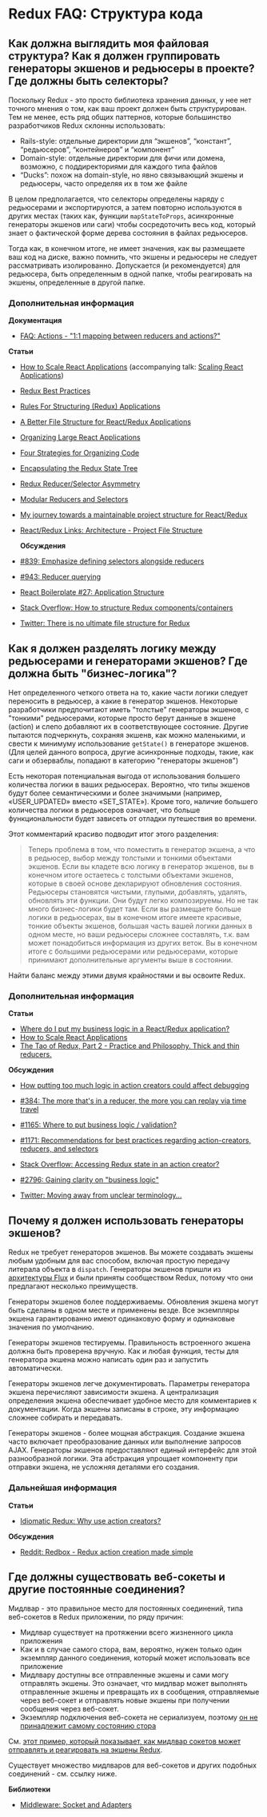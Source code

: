 # Redux FAQ: Структура кода

## Как должна выглядить моя файловая структура? Как я должен группировать генераторы экшенов и редьюсеры в проекте? Где должны быть селекторы?

Поскольку Redux - это просто библиотека хранения данных, у нее нет точного мнения о том, как ваш проект должен быть структурирован. Тем не менее, есть ряд общих паттернов, которые большинство разработчиков Redux склонны использовать:

- Rails-style: отдельные директории для “экшенов”, “констант”, “редьюсеров”, “контейнеров” и “компонент”
- Domain-style: отдельные директории для фичи или домена, возможно, с поддиректориями для каждого типа файлов
- “Ducks”: похож на domain-style, но явно связывающий экшены и редьюсеры, часто определяя их в том же файле

В целом предполагается, что селекторы определены наряду с редьюсерами и экспортируются, а затем повторно используются в других местах (таких как, функции `mapStateToProps`, асинхронные генераторы экшенов или саги) чтобы сосредоточить весь код, который знает о фактической форме дерева состояния в файлах редьюсеров.

Тогда как, в конечном итоге, не имеет значения, как вы размещаете ваш код на диске, важно помнить, что экшены и редьюсеры не следует рассматривать изолированно. Допускается (и рекомендуется) для редьюсера, быть определенным в одной папке, чтобы реагировать на экшены, определенные в другой папке.

### Дополнительная информация

**Документация**

- [FAQ: Actions - "1:1 mapping between reducers and actions?"](/docs/faq/Actions.md#actions-reducer-mappings)

**Статьи**

- [How to Scale React Applications](https://www.smashingmagazine.com/2016/09/how-to-scale-react-applications/) (accompanying talk: [Scaling React Applications](https://vimeo.com/168648012))

- [Redux Best Practices](https://medium.com/lexical-labs-engineering/redux-best-practices-64d59775802e)

- [Rules For Structuring (Redux) Applications ](http://jaysoo.ca/2016/02/28/organizing-redux-application/)

- [A Better File Structure for React/Redux Applications](http://marmelab.com/blog/2015/12/17/react-directory-structure.html)

- [Organizing Large React Applications](http://engineering.kapost.com/2016/01/organizing-large-react-applications/)

- [Four Strategies for Organizing Code](https://medium.com/@msandin/strategies-for-organizing-code-2c9d690b6f33)

- [Encapsulating the Redux State Tree](http://randycoulman.com/blog/2016/09/13/encapsulating-the-redux-state-tree/)

- [Redux Reducer/Selector Asymmetry](http://randycoulman.com/blog/2016/09/20/redux-reducer-selector-asymmetry/)

- [Modular Reducers and Selectors](http://randycoulman.com/blog/2016/09/27/modular-reducers-and-selectors/)

- [My journey towards a maintainable project structure for React/Redux](https://medium.com/@mmazzarolo/my-journey-toward-a-maintainable-project-structure-for-react-redux-b05dfd999b5)

- [React/Redux Links: Architecture - Project File Structure](https://github.com/markerikson/react-redux-links/blob/master/react-redux-architecture.md#project-file-structure)

  **Обсуждения**

- [#839: Emphasize defining selectors alongside reducers](https://github.com/reduxjs/redux/issues/839)
- [#943: Reducer querying](https://github.com/reduxjs/redux/issues/943)
- [React Boilerplate #27: Application Structure](https://github.com/mxstbr/react-boilerplate/issues/27)
- [Stack Overflow: How to structure Redux components/containers](http://stackoverflow.com/questions/32634320/how-to-structure-redux-components-containers/32921576)
- [Twitter: There is no ultimate file structure for Redux](https://twitter.com/dan_abramov/status/783428282666614784)

<a id="structure-business-logic"></a>

## Как я должен разделять логику между редьюсерами и генераторами экшенов? Где должна быть "бизнес-логика"?

Нет определенного четкого ответа на то, какие части логики следует переносить в редьюсер, а какие в генератор экшенов. Некоторые разработчики предпочитают иметь "толстые" генераторы экшенов, с "тонкими" редьюсерами, которые просто берут данные в экшене (action) и слепо добавляют их в соответствующее состояние.
Другие пытаются подчеркнуть, сохраняя экшенв, как можно маленькими, и свести к минимуму использование `getState()` в генераторе экшенов. (Для целей данного вопроса, другие асинхронные подходы, такие, как саги и обзерваблы, попадают в категорию "генераторы экшенов")

Есть некоторая потенциальная выгода от использования большего количества логики в ваших редьюсерах. Вероятно, что типы экшенов будут более семантическими и более значимыми (например, «USER_UPDATED» вместо «SET_STATE»). Кроме того, наличие большего количества логики в редьюсеров означает, что больше функциональности будет зависеть от отладки путешествия во времени.

Этот комментарий красиво подводит итог этого разделения:

> Теперь проблема в том, что поместить в генератор экшена, а что в редьюсер, выбор между толстыми и тонкими объектами экшенов. Если вы кладете всю логику в генератор экшенов, вы в конечном итоге остаетесь с толстыми объектами экшенов, которые в своей основе декларируют обновления состояния. Редьюсеры становятся чистыми, глупыми, добавлять, удалять, обновлять эти функции. Они будут легко композируемы. Но не так много бизнес-логики будет там.
> Если вы размещаете больше логики в редьюсерах, вы в конечном итоге имеете красивые, тонкие объекты экшенов, большая часть вашей логики данных в одном месте, но ваши редьюсеры сложнее составлять, т.к. вам может понадобиться информация из других веток. Вы в конечном итоге с большими редьюсерами или редьюсерами, которые принимают дополнительные аргументы выше в состоянии.

Найти баланс между этими двумя крайностями и вы освоите Redux.

### Дополнительная информация

**Статьи**

- [Where do I put my business logic in a React/Redux application?](https://medium.com/@jeffbski/where-do-i-put-my-business-logic-in-a-react-redux-application-9253ef91ce1)
- [How to Scale React Applications](https://www.smashingmagazine.com/2016/09/how-to-scale-react-applications/)
- [The Tao of Redux, Part 2 - Practice and Philosophy. Thick and thin reducers.](http://blog.isquaredsoftware.com/2017/05/idiomatic-redux-tao-of-redux-part-2/#thick-and-thin-reducers)

**Обсуждения**

- [How putting too much logic in action creators could affect debugging](https://github.com/reduxjs/redux/issues/384#issuecomment-127393209)

- [#384: The more that's in a reducer, the more you can replay via time travel](https://github.com/reduxjs/redux/issues/384#issuecomment-127393209)

- [#1165: Where to put business logic / validation?](https://github.com/reduxjs/redux/issues/1165)

- [#1171: Recommendations for best practices regarding action-creators, reducers, and selectors](https://github.com/reduxjs/redux/issues/1171)

- [Stack Overflow: Accessing Redux state in an action creator?](http://stackoverflow.com/questions/35667249/accessing-redux-state-in-an-action-creator/35674575)

- [#2796: Gaining clarity on "business logic"](https://github.com/reduxjs/redux/issues/2796#issue-289298280)

- [Twitter: Moving away from unclear terminology...](https://twitter.com/FwardPhoenix/status/952971237004926977)

## Почему я должен использовать генераторы экшенов?

Redux не требует генераторов экшенов. Вы можете создавать экшены любым удобным для вас способом, включая простую передачу литерала объекта в `dispatch`. Генераторы экшенов пришли из [архитектуры Flux](https://facebook.github.io/react/blog/2014/07/30/flux-actions-and-the-dispatcher.html#actions-and-actioncreators) и были приняты сообществом Redux, потому что они предлагают несколько преимуществ.

Генераторы экшенов более поддерживаемы. Обновления экшена могут быть сделаны в одном месте и применены везде. Все экземпляры экшена гарантированно имеют одинаковую форму и одинаковые значения по умолчанию.

Генераторы экшенов тестируемы. Правильность встроенного экшена должна быть проверена вручную. Как и любая функция, тесты для генератора экшена можно написать один раз и запустить автоматически.

Генераторы экшенов легче документировать. Параметры генератора экшена перечисляют зависимости экшена. А централизация определения экшена обеспечивает удобное место для комментариев к документации. Когда экшены записаны в строке, эту информацию сложнее собирать и передавать.

Генераторы экшенов - более мощная абстракция. Создание экшена часто включает преобразование данных или выполнение запросов AJAX. Генераторы экшенов предоставляют единый интерфейс для этой разнообразной логики. Эта абстракция упрощает компоненту при отправки экшена, не усложняя деталями его создания.

### Дальнейшая информация

**Статьи**

- [Idiomatic Redux: Why use action creators?](http://blog.isquaredsoftware.com/2016/10/idiomatic-redux-why-use-action-creators/)

**Обсуждения**

- [Reddit: Redbox - Redux action creation made simple](https://www.reddit.com/r/reactjs/comments/54k8js/redbox_redux_action_creation_made_simple/d8493z1/?context=4)

## Где должны существовать веб-сокеты и другие постоянные соединения?

Мидлвар - это правильное место для постоянных соединений, типа веб-сокетов в Redux приложении, по ряду причин:

- Мидлвар существует на протяжении всего жизненного цикла приложения
- Как и в случае самого стора, вам, вероятно, нужен только один экземпляр данного соединения, который может использовать все приложение
- Мидлвару доступны все отправленные экшены и сами могу отправлять экшены. Это означает, что мидлвар может выполнять отправленные экшены и превращать их в сообщения, отправляемые через веб-сокет и отправлять новые экшены при получении сообщения через веб-сокет.
- Экземпляр подключения веб-сокета не сериализуем, поэтому [он не принадлежит самому состоянию стора](/faq/organizing-state#organizing-state-non-serializable)

См. [этот пример, который показывает, как мидлвар сокетов может отправлять и реагировать на экшены Redux](https://gist.github.com/markerikson/3df1cf5abbac57820a20059287b4be58).

Существует множество мидлваров для веб-сокетов и других подобных соединений - см. ссылку ниже.

**Библиотеки**

- [Middleware: Socket and Adapters](https://github.com/markerikson/redux-ecosystem-links/blob/master/middleware-sockets-adapters.md)
